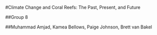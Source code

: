 #Climate Change and Coral Reefs: The Past, Present, and Future

##Group 8

##Muhammad Amjad, Kamea Bellows, Paige Johnson, Brett van Bakel

